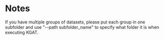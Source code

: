 # Notes

If you have multiple groups of datasets, please put each group in one subfolder and use "--path subfolder_name" to specify what folder it is when executing KGAT.
